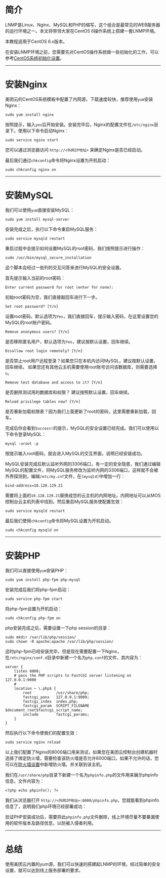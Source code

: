 # 简介

LNMP是Linux、Nginx、MySQL和PHP的缩写，这个组合是最常见的WEB服务器的运行环境之一。本文将带领大家在CentOS 6操作系统上搭建一套LNMP环境。

本教程适用于CentOS 6.x版本。

在安装LNMP环境之前，您需要先对CentOS操作系统做一些初始化的工作，可以参考[CentOS系统初始化设置](https://mos.meituan.com/library/initial-setup-with-centos)。

* * *

# 安装Nginx

美团云的CentOS系统模板中配置了内网源，下载速度较快，推荐使用`yum`安装Nginx：

```
sudo yum install nginx

```

按照提示，输入`yes`后开始安装。安装完毕后，Nginx的配置文件在`/etc/nginx`目录下。使用以下命令启动Nginx：

```
sudo service nginx start

```

您可以通过浏览器访问 `http://<外网IP地址>` 来确定Nginx是否已经启动。

最后我们通过`chkconfig`命令将Nginx设置为开机启动：

```
sudo chkconfig nginx on

```

* * *

# 安装MySQL

我们可以使用`yum`直接安装MySQL：

```
sudo yum install mysql-server

```

安装完成之后，执行以下命令重启MySQL服务：

```
sudo service mysqld restart

```

重启过程中会提示如何设置MySQL的root密码，我们按照提示进行操作：

```
sudo /usr/bin/mysql_secure_installation

```

这个脚本会经过一些列的交互问答来进行MySQL的安全设置。

首先提示输入当前的root密码：

```
Enter current password for root (enter for none):

```

初始root密码为空，我们直接敲回车进行下一步。

```
Set root password? [Y/n]

```

设置root密码，默认选项为`Yes`，我们直接回车，提示输入密码，在这里设置您的MySQL的root账户密码。

```
Remove anonymous users? [Y/n]

```

是否移除匿名用户，默认选项为`Yes`，建议按默认设置，回车继续。

```
Disallow root login remotely? [Y/n]

```

是否禁止root用户远程登录？如果您只在本机内访问MySQL，建议按默认设置，回车继续。 如果您还有其他云主机需要使用root账号访问该数据库，则需要选择`n`。

```
Remove test database and access to it? [Y/n]

```

是否删除测试用的数据库和权限？ 建议按照默认设置，回车继续。

```
Reload privilege tables now? [Y/n]

```

是否重新加载权限表？因为我们上面更新了root的密码，这里需要重新加载，回车。

完成后你会看到`Success!`的提示，MySQL的安全设置已经完成。我们可以使用以下命令登录MySQL：

```
mysql -uroot -p

```

按提示输入root密码，就会进入MySQL的交互界面，说明已经安装成功。

MySQL安装完成后默认监听外网的3306端口，有一定的安全隐患，我们通过编辑MySQL的配置文件，将MySQL服务修改为监听内网的3306端口，这样就不会被外界探测到，编辑`/etc/my.cnf`文件，在`[mysqld]`中增加一行：

```
bind-address=10.128.129.21

```

需要将上面的`10.128.129.21`替换成您的云主机的内网地址。内网地址可以从MOS控制台云主机列表中找到。然后重启MySQL服务使配置生效：

```
sudo service mysqld restart

```

最后我们使用`chkconfig`命令将MySQL设置为开机启动。

```
sudo chkconfig mysqld on

```

* * *

# 安装PHP

我们可以直接使用`yum`安装PHP：

```
sudo yum install php-fpm php-mysql

```

安装完成后我们将php-fpm启动：

```
sudo service php-fpm start

```

将php-fpm设置为开机启动：

```
sudo chkconfig php-fpm on

```

php安装完成之后，需要设置一下php session的目录：

```
sudo mkdir /var/lib/php/session/
sudo chown -R apache:apache /var/lib/php/session/

```

这时php-fpm已经安装完毕，但是现在需要配置一下Nginx，在`/etc/nginx/conf.d`目录中新建一个名为`php.conf`的文件，其内容为：

```
server {
    listen 8000;
    # pass the PHP scripts to FastCGI server listening on 127.0.0.1:9000
    #
    location ~ \.php$ {
        root           /usr/share/php;
        fastcgi_pass   127.0.0.1:9000;
        fastcgi_index  index.php;
        fastcgi_param  SCRIPT_FILENAME  $document_root$fastcgi_script_name;
        include        fastcgi_params;
    }
}

```

然后执行以下命令使我们的配置生效：

```
sudo service nginx reload

```

以上我们配置了Nginx的8000端口用来测试，如果您在美团云控制台创建机器时选择了绑定防火墙，需要检查该防火墙是否允许8000端口，如果不允许的话，您可以在[防火墙设置](http://mos.meituan.com/console/#secgroup)中新增防火墙，并关联到该主机。

我们在`/usr/share/php`目录下新建一个名为`phpinfo.php`的文件用来展示phpinfo信息，文件内容为：

```
<?php echo phpinfo(); ?>

```

我们从浏览器打开 `http://<外网IP地址>:8000/phpinfo.php`，您就能看到phpinfo信息了，说明我们php环境已经部署成功：

验证PHP安装成功后，需要将此`phpinfo.php`文件删除，线上环境尽量不要暴漏使用的软件版本及路径信息，以防被入侵者利用。

* * *

# 总结

使用美团云内置的yum源，我们可以快速的搭建起LNMP的环境，经过简单的安全设置，就可以达到线上服务部署的要求。
